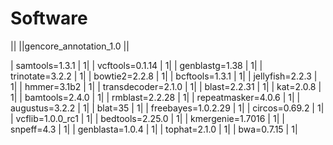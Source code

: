 # Software

|| ||gencore_annotation_1.0 ||

| samtools=1.3.1 | 1|
| vcftools=0.1.14 | 1|
| genblastg=1.38 | 1|
| trinotate=3.2.2 | 1|
| bowtie2=2.2.8 | 1|
| bcftools=1.3.1 | 1|
| jellyfish=2.2.3 | 1|
| hmmer=3.1b2 | 1|
| transdecoder=2.1.0 | 1|
| blast=2.2.31 | 1|
| kat=2.0.8 | 1|
| bamtools=2.4.0 | 1|
| rmblast=2.2.28 | 1|
| repeatmasker=4.0.6 | 1|
| augustus=3.2.2 | 1|
| blat=35 | 1|
| freebayes=1.0.2.29 | 1|
| circos=0.69.2 | 1|
| vcflib=1.0.0_rc1 | 1|
| bedtools=2.25.0 | 1|
| kmergenie=1.7016 | 1|
| snpeff=4.3 | 1|
| genblasta=1.0.4 | 1|
| tophat=2.1.0 | 1|
| bwa=0.7.15 | 1|
